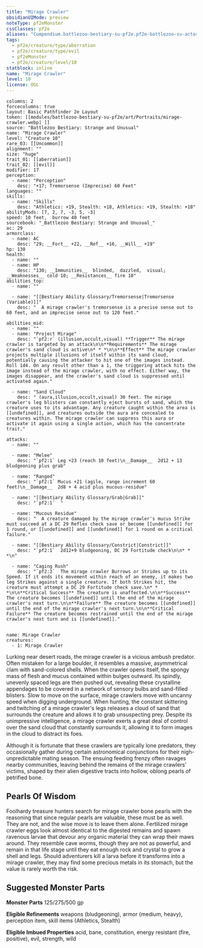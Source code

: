 ```yaml
---
title: "Mirage Crawler"
obsidianUIMode: preview
noteType: pf2eMonster
cssClasses: pf2e
aliases: "Compendium.battlezoo-bestiary-su-pf2e.pf2e-battlezoo-su-actors.Actor.K4flIws5QCaZ8WMM" 
tags:
  - pf2e/creature/type/aberration
  - pf2e/creature/type/evil
  - pf2eMonster
  - pf2e/creature/level/10
statblock: inline
name: "Mirage Crawler"
level: 10
license: OGL
---
```


```statblock
columns: 2
forcecolumns: true
layout: Basic Pathfinder 2e Layout
token: [[modules/battlezoo-bestiary-su-pf2e/art/Portraits/mirage-crawler.webp| ]]
source: "Battlezoo Bestiary: Strange and Unusual"
name: "Mirage Crawler"
level: "Creature 10"
rare_03: [[Uncommon]]
alignment: ""
size: "huge"
trait_01: [[aberration]]
trait_02: [[evil]]
modifier: 17
perception:
  - name: "Perception"
    desc: "+17; Tremorsense (Imprecise) 60 Feet"
languages: ""
skills:
  - name: "Skills"
    desc: "Athletics: +19, Stealth: +18, Athletics: +19, Stealth: +18"
abilityMods: [7, 2, 7, -3, 5, -3]
speed: 10 feet,  burrow 40 feet
sourcebook: "_Battlezoo Bestiary: Strange and Unusual_"
ac: 29
armorclass:
  - name: AC
    desc: "29; __Fort__ +22, __Ref__ +16, __Will__ +19"
hp: 130
health:
  - name: ""
  - name: HP
    desc: "130; __Immunities__  blinded,  dazzled,  visual; __Weaknesses__ cold 10; __Resistances__ fire 10"
abilities_top:
  - name: ""

  - name: "[[Bestiary Ability Glossary/Tremorsense|Tremorsense (Variable)]]"
    desc: "  A mirage crawler's tremorsense is a precise sense out to 60 feet, and an imprecise sense out to 120 feet."

abilities_mid:
  - name: ""
  - name: "Project Mirage"
    desc: "`pf2:r` (illusion,occult,visual) **Trigger** The mirage crawler is targeted by an attack\n\n**Requirements** The mirage crawler's sand cloud is active\n* * *\n\n**Effect** The mirage crawler projects multiple illusions of itself within its sand cloud, potentially causing the attacker to hit one of the images instead. Roll 1d4. On any result other than a 1, the triggering attack hits the image instead of the mirage crawler, with no effect. Either way, the images disappear, and the crawler's sand cloud is suppressed until activated again."

  - name: "Sand Cloud"
    desc: " (aura,illusion,occult,visual) 30 feet. The mirage crawler's leg blisters can constantly eject bursts of sand, which the creature uses to its advantage. Any creature caught within the area is [[undefined]], and creatures outside the aura are concealed to creatures within. The mirage crawler can suppress this aura or activate it again using a single action, which has the concentrate trait."

attacks:
  - name: ""

  - name: "Melee"
    desc: "`pf2:1` Leg +23 (reach 10 feet)\n__Damage__  2d12 + 13 bludgeoning plus grab"

  - name: "Ranged"
    desc: "`pf2:1` Mucus +21 (agile, range increment 60 feet)\n__Damage__  2d8 + 4 acid plus mucous-residue"

  - name: "[[Bestiary Ability Glossary/Grab|Grab]]"
    desc: "`pf2:1`  "

  - name: "Mucous Residue"
    desc: "  A creature damaged by the mirage crawler's mucus Strike must succeed at a DC 29 Reflex check save or become [[undefined]] for 1 round, or [[undefined]] and [[undefined]] for 1 round on a critical failure."

  - name: "[[Bestiary Ability Glossary/Constrict|Constrict]]"
    desc: "`pf2:1`  2d12+9 bludgeoning, DC 29 Fortitude check\n\n* * *\n"

  - name: "Caging Rush"
    desc: "`pf2:3`  The mirage crawler Burrows or Strides up to its Speed. If it ends its movement within reach of an enemy, it makes two leg Strikes against a single creature. If both Strikes hit, the creature must attempt a DC 29 Fortitude check save.\n* * *\n\n**Critical Success** The creature is unaffected.\n\n**Success** The creature becomes [[undefined]] until the end of the mirage crawler's next turn.\n\n**Failure** The creature becomes [[undefined]] until the end of the mirage crawler's next turn.\n\n**Critical Failure** The creature becomes restrained until the end of the mirage crawler's next turn and is [[undefined]]."
 
```

```encounter-table
name: Mirage Crawler
creatures:
  - 1: Mirage Crawler
```



Lurking near desert roads, the mirage crawler is a vicious ambush predator. Often mistaken for a large boulder, it resembles a massive, asymmetrical clam with sand-colored shells. When the crawler opens itself, the spongy mass of flesh and mucus contained within bulges outward. Its spindly, unevenly spaced legs are then pushed out, revealing these crystalline appendages to be covered in a network of sensory bulbs and sand-filled blisters. Slow to move on the surface, mirage crawlers move with uncanny speed when digging underground. When hunting, the constant skittering and twitching of a mirage crawler's legs releases a cloud of sand that surrounds the creature and allows it to grab unsuspecting prey. Despite its unimpressive intelligence, a mirage crawler exerts a great deal of control over the sand cloud that constantly surrounds it, allowing it to form images in the cloud to distract its foes.

Although it is fortunate that these crawlers are typically lone predators, they occasionally gather during certain astronomical conjunctions for their nigh- unpredictable mating season. The ensuing feeding frenzy often ravages nearby communities, leaving behind the remains of the mirage crawlers' victims, shaped by their alien digestive tracts into hollow, oblong pearls of petrified bone.

## Pearls Of Wisdom

Foolhardy treasure hunters search for mirage crawler bone pearls with the reasoning that since regular pearls are valuable, these must be as well. They are not, and the wise move is to leave them alone. Fertilized mirage crawler eggs look almost identical to the digested remains and spawn ravenous larvae that devour any organic material they can wrap their maws around. They resemble cave worms, though they are not as powerful, and remain in that life stage until they eat enough rock and crystal to grow a shell and legs. Should adventurers kill a larva before it transforms into a mirage crawler, they may find some precious metals in its stomach, but the value is rarely worth the risk.

## Suggested Monster Parts

**Monster Parts** 125/275/500 gp

**Eligible Refinements** weapons (bludgeoning), armor (medium, heavy), perception item, skill items (Athletics, Stealth)

**Eligible Imbued Properties** acid, bane, constitution, energy resistant (fire, positive), evil, strength, wild
